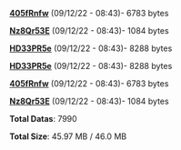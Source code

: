 [**405fRnfw**](/data/405fRnfw.txt) (09/12/22 - 08:43)- 6783 bytes

[**Nz8Qr53E**](/data/Nz8Qr53E.txt) (09/12/22 - 08:43)- 1084 bytes

[**HD33PR5e**](/data/HD33PR5e.txt) (09/12/22 - 08:43)- 8288 bytes

[**HD33PR5e**](/data/HD33PR5e.txt) (09/12/22 - 08:43)- 8288 bytes

[**405fRnfw**](/data/405fRnfw.txt) (09/12/22 - 08:43)- 6783 bytes

[**Nz8Qr53E**](/data/Nz8Qr53E.txt) (09/12/22 - 08:43)- 1084 bytes

**Total Datas**: 7990

**Total Size**: 45.97 MB / 46.0 MB